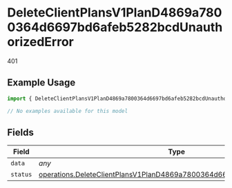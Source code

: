 # DeleteClientPlansV1PlanD4869a7800364d6697bd6afeb5282bcdUnauthorizedError

401

## Example Usage

```typescript
import { DeleteClientPlansV1PlanD4869a7800364d6697bd6afeb5282bcdUnauthorizedError } from "@dhaba/safepay-ts/models/errors";

// No examples available for this model
```

## Fields

| Field                                                                                                                                                                | Type                                                                                                                                                                 | Required                                                                                                                                                             | Description                                                                                                                                                          |
| -------------------------------------------------------------------------------------------------------------------------------------------------------------------- | -------------------------------------------------------------------------------------------------------------------------------------------------------------------- | -------------------------------------------------------------------------------------------------------------------------------------------------------------------- | -------------------------------------------------------------------------------------------------------------------------------------------------------------------- |
| `data`                                                                                                                                                               | *any*                                                                                                                                                                | :heavy_minus_sign:                                                                                                                                                   | N/A                                                                                                                                                                  |
| `status`                                                                                                                                                             | [operations.DeleteClientPlansV1PlanD4869a7800364d6697bd6afeb5282bcdStatus](../../models/operations/deleteclientplansv1pland4869a7800364d6697bd6afeb5282bcdstatus.md) | :heavy_minus_sign:                                                                                                                                                   | N/A                                                                                                                                                                  |